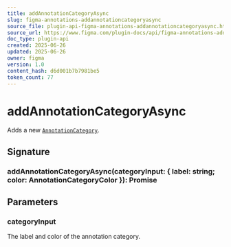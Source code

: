 ```yaml
---
title: addAnnotationCategoryAsync
slug: figma-annotations-addannotationcategoryasync
source_file: plugin-api-figma-annotations-addannotationcategoryasync.html
source_url: https://www.figma.com/plugin-docs/api/figma-annotations-addannotationcategoryasync/
doc_type: plugin-api
created: 2025-06-26
updated: 2025-06-26
owner: figma
version: 1.0
content_hash: d6d001b7b7981be5
token_count: 77
---
```

# addAnnotationCategoryAsync

Adds a new [`AnnotationCategory`](/plugin-docs/api/AnnotationCategory/).

## Signature

### addAnnotationCategoryAsync(categoryInput: { label: string; color: AnnotationCategoryColor }): Promise

## Parameters

### categoryInput

The label and color of the annotation category.